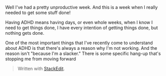 Well I've had a pretty unproductive week. And this is a week when I really needed to get some stuff done!

Having ADHD means having days, or even whole weeks, when I know I need to get things done, I have every intention of getting things done, but nothing gets done.

One of the most important things that I've recently come to understand about ADHD is that there's always a reason why I'm not working. And the reason isn't "because I'm a slacker." There is some specific hang-up that's stopping me from moving forward


> Written with [StackEdit](https://stackedit.io/).
<!--stackedit_data:
eyJoaXN0b3J5IjpbLTIzMTMzMzAwMiw3NDE5Njk4NzddfQ==
-->